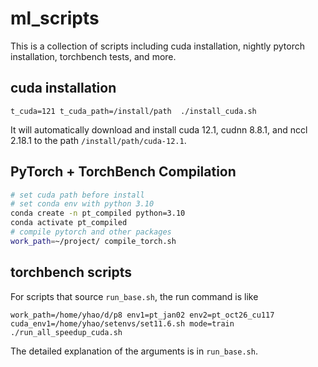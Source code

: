 # ml_scripts

This is a collection of scripts including cuda installation, nightly pytorch installation, torchbench tests, and more.

## cuda installation

```
t_cuda=121 t_cuda_path=/install/path  ./install_cuda.sh
```
It will automatically download and install cuda 12.1, cudnn 8.8.1, and nccl 2.18.1 to the path `/install/path/cuda-12.1`.


## PyTorch + TorchBench Compilation

```bash
# set cuda path before install
# set conda env with python 3.10
conda create -n pt_compiled python=3.10
conda activate pt_compiled
# compile pytorch and other packages
work_path=~/project/ compile_torch.sh
```

## torchbench scripts

For scripts that source `run_base.sh`, the run command is like
```
work_path=/home/yhao/d/p8 env1=pt_jan02 env2=pt_oct26_cu117 cuda_env1=/home/yhao/setenvs/set11.6.sh mode=train  ./run_all_speedup_cuda.sh
```
The detailed explanation of the arguments is in `run_base.sh`.

